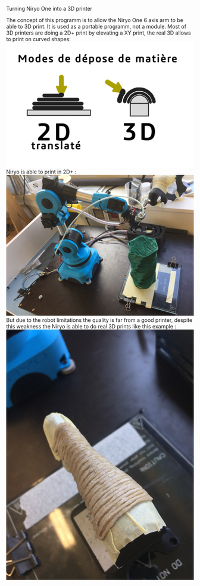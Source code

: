 
Turning Niryo One into a 3D printer

The concept of this programm is to allow the Niryo One 6 axis arm to be able to 3D print. It is used as a portable programm, not a module.
Most of 3D printers are doing a 2D+ print by elevating a XY print, the real 3D allows to print on curved shapes:
![Difference between 2D+ and 3D](https://github.com/Tmehault/cartesian-path/blob/developpement/Pictures/2D-3D.png)
Niryo is able to print in 2D+ :
![Niryo 2D+ print](https://github.com/Tmehault/cartesian-path/blob/developpement/Pictures/IMG_1713.jpg)
But due to the robot limitations the quality is far from a good printer, despite this weakness the Niryo is able to do real 3D prints like this example :
![Niryo 3D print](https://github.com/Tmehault/cartesian-path/blob/developpement/Pictures/IMG_1676.jpg)
